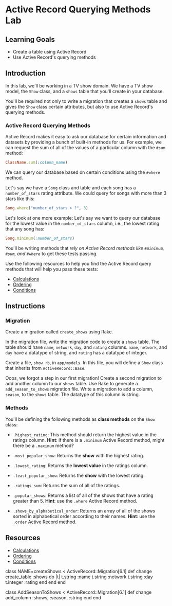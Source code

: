 # Active Record Querying Methods Lab

## Learning Goals

- Create a table using Active Record
- Use Active Record's querying methods

## Introduction

In this lab, we'll be working in a TV show domain. We have a TV show model, the
`Show` class, and a `shows` table that you'll create in your database.

You'll be required not only to write a migration that creates a `shows` table
and gives the `Show` class certain attributes, but also to use Active Record's
querying methods.

### Active Record Querying Methods

Active Record makes it easy to ask our database for certain information and
datasets by providing a bunch of built-in methods for us. For example, we can
request the sum of all of the values of a particular column with the `#sum`
method:

```ruby
ClassName.sum(:column_name)
```

We can query our database based on certain conditions using the `#where` method.

Let's say we have a `Song` class and table and each song has a `number_of_stars`
rating attribute. We could query for songs with more than 3 stars like this:

```ruby
Song.where("number_of_stars > ?", 3)
```

Let's look at one more example: Let's say we want to query our database for the
lowest value in the `number_of_stars` column, i.e., the lowest rating that any
song has:

```ruby
Song.minimum(:number_of_stars)
```

You'll be writing methods that _rely on Active Record methods like `#minimum`,
`#sum`, and `#where`_ to get these tests passing.

Use the following resources to help you find the Active Record query methods
that will help you pass these tests:

- [Calculations](http://guides.rubyonrails.org/active_record_querying.html#calculations)
- [Ordering](http://guides.rubyonrails.org/active_record_querying.html#ordering)
- [Conditions](http://guides.rubyonrails.org/active_record_querying.html#conditions)

## Instructions

### Migration

Create a migration called `create_shows` using Rake.

In the migration file, write the migration code to create a `shows` table. The
table should have `name`, `network`, `day`, and `rating` columns. `name`,
`network`, and `day` have a datatype of string, and `rating` has a datatype of
integer.

Create a file, `show.rb`, in `app/models`. In this file, you will define a
`Show` class that inherits from `ActiveRecord::Base`.

Oops, we forgot a step in our first migration! Create a second migration to add
another column to our `shows` table. Use Rake to generate a
`add_season_to_shows` migration file. Write a migration to add a column,
`season`, to the `shows` table. The datatype of this column is string.

### Methods

You'll be defining the following methods as **class methods** on the `Show` class:

- `.highest_rating`: This method should return the highest value in the ratings
  column. **Hint**: if there is a `.minimum` Active Record method, might there be a
  `.maximum` method?

- `.most_popular_show`: Returns the **show** with the highest rating.

- `.lowest_rating`: Returns the **lowest value** in the ratings column.

- `.least_popular_show`: Returns the **show** with the lowest rating.

- `.ratings_sum`: Returns the sum of all of the ratings.

- `.popular_shows`: Returns a list of all of the shows that have a rating
  greater than 5. **Hint**: use the `.where` Active Record method.

- `.shows_by_alphabetical_order`: Returns an array of all of the shows sorted in
  alphabetical order according to their names. **Hint**: use the `.order` Active
  Record method.

## Resources

- [Calculations](http://guides.rubyonrails.org/active_record_querying.html#calculations)
- [Ordering](http://guides.rubyonrails.org/active_record_querying.html#ordering)
- [Conditions](http://guides.rubyonrails.org/active_record_querying.html#conditions)










class NAME=createShows < ActiveRecord::Migration[6.1]
  def change
    create_table :shows do |t|
      t.string :name
      t.string :network
      t.string :day
      t.integer :rating
    end 
  end
end

class AddSeasonToShows < ActiveRecord::Migration[6.1]
  def change
    add_column :shows, :season, :string
  end
end
